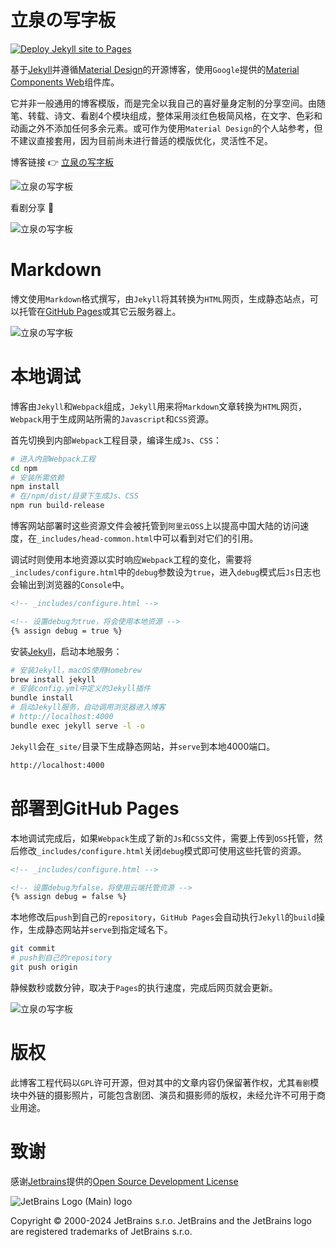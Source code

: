 # 立泉の写字板

[![Deploy Jekyll site to Pages](https://github.com/apqx/apqx.github.io/actions/workflows/jekyll.yml/badge.svg)](https://github.com/apqx/apqx.github.io/actions/workflows/jekyll.yml)

基于[Jekyll](https://jekyllrb.com)并遵循[Material Design](https://material.io)的开源博客，使用`Google`提供的[Material Components Web](https://github.com/material-components/material-components-web)组件库。

它并非一般通用的博客模版，而是完全以我自己的喜好量身定制的分享空间。由随笔、转载、诗文、看剧4个模块组成，整体采用淡红色极简风格，在文字、色彩和动画之外不添加任何多余元素。或可作为使用`Material Design`的个人站参考，但不建议直接套用，因为目前尚未进行普适的模版优化，灵活性不足。

博客链接 👉 [立泉の写字板](https://mudan.me)

![立泉の写字板](https://apqx-host.oss-cn-hangzhou.aliyuncs.com/blog/img/screenshot_index.webp)

看剧分享 📸

![立泉の写字板](https://apqx-host.oss-cn-hangzhou.aliyuncs.com/blog/img/screenshot_index_opera.webp)

# Markdown

博文使用`Markdown`格式撰写，由`Jekyll`将其转换为`HTML`网页，生成静态站点，可以托管在[GitHub Pages](https://pages.github.com)或其它云服务器上。

![立泉の写字板](https://apqx-host.oss-cn-hangzhou.aliyuncs.com/blog/img/screenshot_essay.webp)

# 本地调试

博客由`Jekyll`和`Webpack`组成，`Jekyll`用来将`Markdown`文章转换为`HTML`网页，`Webpack`用于生成网站所需的`Javascript`和`CSS`资源。

首先切换到内部`Webpack`工程目录，编译生成`Js`、`CSS`：

```sh
# 进入内部Webpack工程
cd npm
# 安装所需依赖
npm install
# 在/npm/dist/目录下生成Js、CSS
npm run build-release
```

博客网站部署时这些资源文件会被托管到`阿里云OSS`上以提高中国大陆的访问速度，在`_includes/head-common.html`中可以看到对它们的引用。

调试时则使用本地资源以实时响应`Webpack`工程的变化，需要将`_includes/configure.html`中的`debug`参数设为`true`，进入`debug`模式后`Js`日志也会输出到浏览器的`Console`中。

```html
<!-- _includes/configure.html -->

<!-- 设置debug为true，将会使用本地资源 -->
{% assign debug = true %}
```

安装[Jekyll](https://jekyllrb.com/docs/installation/macos/)，启动本地服务：

```sh
# 安装Jekyll，macOS使用Homebrew
brew install jekyll
# 安装config.yml中定义的Jekyll插件
bundle install
# 启动Jekyll服务，自动调用浏览器进入博客
# http://localhost:4000
bundle exec jekyll serve -l -o
```

`Jekyll`会在`_site/`目录下生成静态网站，并`serve`到本地4000端口。

```sh
http://localhost:4000
```

# 部署到GitHub Pages

本地调试完成后，如果`Webpack`生成了新的`Js`和`CSS`文件，需要上传到`OSS`托管，然后修改`_includes/configure.html`关闭`debug`模式即可使用这些托管的资源。

```html
<!-- _includes/configure.html -->

<!-- 设置debug为false，将使用云端托管资源 -->
{% assign debug = false %}
```

本地修改后`push`到自己的`repository`，`GitHub Pages`会自动执行`Jekyll`的`build`操作，生成静态网站并`serve`到指定域名下。

```sh
git commit
# push到自己的repository
git push origin
```

静候数秒或数分钟，取决于`Pages`的执行速度，完成后网页就会更新。

![立泉の写字板](https://apqx-host.oss-cn-hangzhou.aliyuncs.com/blog/img/screenshot_index_phone.webp)

# 版权

此博客工程代码以`GPL`许可开源，但对其中的文章内容仍保留著作权，尤其`看剧`模块中外链的摄影照片，可能包含剧团、演员和摄影师的版权，未经允许不可用于商业用途。

# 致谢

感谢[Jetbrains](www.jetbrains.com)提供的[Open Source Development License](https://www.jetbrains.com/community/opensource/#support)

![JetBrains Logo (Main) logo](https://resources.jetbrains.com/storage/products/company/brand/logos/jb_beam.svg)

Copyright © 2000-2024 JetBrains s.r.o. JetBrains and the JetBrains logo are registered trademarks of JetBrains s.r.o.